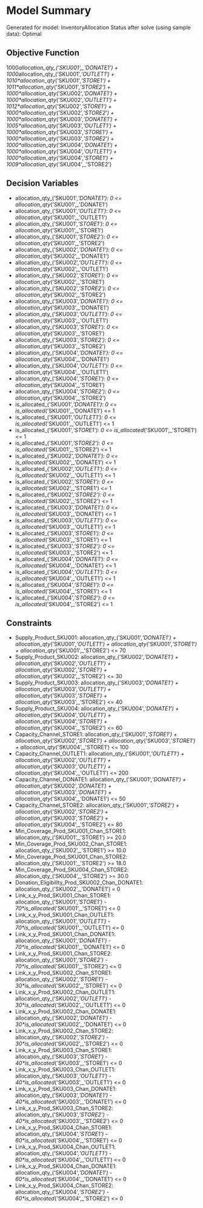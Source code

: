 # Model Summary

Generated for model: InventoryAllocation
Status after solve (using sample data): Optimal

## Objective Function

1000*allocation_qty_('SKU001',_'DONATE1') + 1000*allocation_qty_('SKU001',_'OUTLET1') + 1010*allocation_qty_('SKU001',_'STORE1') + 1011*allocation_qty_('SKU001',_'STORE2') + 1000*allocation_qty_('SKU002',_'DONATE1') + 1000*allocation_qty_('SKU002',_'OUTLET1') + 1012*allocation_qty_('SKU002',_'STORE1') + 1000*allocation_qty_('SKU002',_'STORE2') + 1000*allocation_qty_('SKU003',_'DONATE1') + 1005*allocation_qty_('SKU003',_'OUTLET1') + 1000*allocation_qty_('SKU003',_'STORE1') + 1000*allocation_qty_('SKU003',_'STORE2') + 1000*allocation_qty_('SKU004',_'DONATE1') + 1000*allocation_qty_('SKU004',_'OUTLET1') + 1000*allocation_qty_('SKU004',_'STORE1') + 1009*allocation_qty_('SKU004',_'STORE2')

## Decision Variables

- allocation_qty_('SKU001',_'DONATE1'): 0 <= allocation_qty_('SKU001',_'DONATE1') 
- allocation_qty_('SKU001',_'OUTLET1'): 0 <= allocation_qty_('SKU001',_'OUTLET1') 
- allocation_qty_('SKU001',_'STORE1'): 0 <= allocation_qty_('SKU001',_'STORE1') 
- allocation_qty_('SKU001',_'STORE2'): 0 <= allocation_qty_('SKU001',_'STORE2') 
- allocation_qty_('SKU002',_'DONATE1'): 0 <= allocation_qty_('SKU002',_'DONATE1') 
- allocation_qty_('SKU002',_'OUTLET1'): 0 <= allocation_qty_('SKU002',_'OUTLET1') 
- allocation_qty_('SKU002',_'STORE1'): 0 <= allocation_qty_('SKU002',_'STORE1') 
- allocation_qty_('SKU002',_'STORE2'): 0 <= allocation_qty_('SKU002',_'STORE2') 
- allocation_qty_('SKU003',_'DONATE1'): 0 <= allocation_qty_('SKU003',_'DONATE1') 
- allocation_qty_('SKU003',_'OUTLET1'): 0 <= allocation_qty_('SKU003',_'OUTLET1') 
- allocation_qty_('SKU003',_'STORE1'): 0 <= allocation_qty_('SKU003',_'STORE1') 
- allocation_qty_('SKU003',_'STORE2'): 0 <= allocation_qty_('SKU003',_'STORE2') 
- allocation_qty_('SKU004',_'DONATE1'): 0 <= allocation_qty_('SKU004',_'DONATE1') 
- allocation_qty_('SKU004',_'OUTLET1'): 0 <= allocation_qty_('SKU004',_'OUTLET1') 
- allocation_qty_('SKU004',_'STORE1'): 0 <= allocation_qty_('SKU004',_'STORE1') 
- allocation_qty_('SKU004',_'STORE2'): 0 <= allocation_qty_('SKU004',_'STORE2') 
- is_allocated_('SKU001',_'DONATE1'): 0 <= is_allocated_('SKU001',_'DONATE1') <= 1
- is_allocated_('SKU001',_'OUTLET1'): 0 <= is_allocated_('SKU001',_'OUTLET1') <= 1
- is_allocated_('SKU001',_'STORE1'): 0 <= is_allocated_('SKU001',_'STORE1') <= 1
- is_allocated_('SKU001',_'STORE2'): 0 <= is_allocated_('SKU001',_'STORE2') <= 1
- is_allocated_('SKU002',_'DONATE1'): 0 <= is_allocated_('SKU002',_'DONATE1') <= 1
- is_allocated_('SKU002',_'OUTLET1'): 0 <= is_allocated_('SKU002',_'OUTLET1') <= 1
- is_allocated_('SKU002',_'STORE1'): 0 <= is_allocated_('SKU002',_'STORE1') <= 1
- is_allocated_('SKU002',_'STORE2'): 0 <= is_allocated_('SKU002',_'STORE2') <= 1
- is_allocated_('SKU003',_'DONATE1'): 0 <= is_allocated_('SKU003',_'DONATE1') <= 1
- is_allocated_('SKU003',_'OUTLET1'): 0 <= is_allocated_('SKU003',_'OUTLET1') <= 1
- is_allocated_('SKU003',_'STORE1'): 0 <= is_allocated_('SKU003',_'STORE1') <= 1
- is_allocated_('SKU003',_'STORE2'): 0 <= is_allocated_('SKU003',_'STORE2') <= 1
- is_allocated_('SKU004',_'DONATE1'): 0 <= is_allocated_('SKU004',_'DONATE1') <= 1
- is_allocated_('SKU004',_'OUTLET1'): 0 <= is_allocated_('SKU004',_'OUTLET1') <= 1
- is_allocated_('SKU004',_'STORE1'): 0 <= is_allocated_('SKU004',_'STORE1') <= 1
- is_allocated_('SKU004',_'STORE2'): 0 <= is_allocated_('SKU004',_'STORE2') <= 1

## Constraints

- Supply_Product_SKU001: allocation_qty_('SKU001',_'DONATE1') + allocation_qty_('SKU001',_'OUTLET1') + allocation_qty_('SKU001',_'STORE1') + allocation_qty_('SKU001',_'STORE2') <= 70
- Supply_Product_SKU002: allocation_qty_('SKU002',_'DONATE1') + allocation_qty_('SKU002',_'OUTLET1') + allocation_qty_('SKU002',_'STORE1') + allocation_qty_('SKU002',_'STORE2') <= 30
- Supply_Product_SKU003: allocation_qty_('SKU003',_'DONATE1') + allocation_qty_('SKU003',_'OUTLET1') + allocation_qty_('SKU003',_'STORE1') + allocation_qty_('SKU003',_'STORE2') <= 40
- Supply_Product_SKU004: allocation_qty_('SKU004',_'DONATE1') + allocation_qty_('SKU004',_'OUTLET1') + allocation_qty_('SKU004',_'STORE1') + allocation_qty_('SKU004',_'STORE2') <= 60
- Capacity_Channel_STORE1: allocation_qty_('SKU001',_'STORE1') + allocation_qty_('SKU002',_'STORE1') + allocation_qty_('SKU003',_'STORE1') + allocation_qty_('SKU004',_'STORE1') <= 100
- Capacity_Channel_OUTLET1: allocation_qty_('SKU001',_'OUTLET1') + allocation_qty_('SKU002',_'OUTLET1') + allocation_qty_('SKU003',_'OUTLET1') + allocation_qty_('SKU004',_'OUTLET1') <= 200
- Capacity_Channel_DONATE1: allocation_qty_('SKU001',_'DONATE1') + allocation_qty_('SKU002',_'DONATE1') + allocation_qty_('SKU003',_'DONATE1') + allocation_qty_('SKU004',_'DONATE1') <= 50
- Capacity_Channel_STORE2: allocation_qty_('SKU001',_'STORE2') + allocation_qty_('SKU002',_'STORE2') + allocation_qty_('SKU003',_'STORE2') + allocation_qty_('SKU004',_'STORE2') <= 80
- Min_Coverage_Prod_SKU001_Chan_STORE1: allocation_qty_('SKU001',_'STORE1') >= 20.0
- Min_Coverage_Prod_SKU002_Chan_STORE1: allocation_qty_('SKU002',_'STORE1') >= 10.0
- Min_Coverage_Prod_SKU001_Chan_STORE2: allocation_qty_('SKU001',_'STORE2') >= 18.0
- Min_Coverage_Prod_SKU004_Chan_STORE2: allocation_qty_('SKU004',_'STORE2') >= 30.0
- Donation_Eligibility_Prod_SKU002_Chan_DONATE1: allocation_qty_('SKU002',_'DONATE1') = 0
- Link_x_y_Prod_SKU001_Chan_STORE1: allocation_qty_('SKU001',_'STORE1') - 70*is_allocated_('SKU001',_'STORE1') <= 0
- Link_x_y_Prod_SKU001_Chan_OUTLET1: allocation_qty_('SKU001',_'OUTLET1') - 70*is_allocated_('SKU001',_'OUTLET1') <= 0
- Link_x_y_Prod_SKU001_Chan_DONATE1: allocation_qty_('SKU001',_'DONATE1') - 70*is_allocated_('SKU001',_'DONATE1') <= 0
- Link_x_y_Prod_SKU001_Chan_STORE2: allocation_qty_('SKU001',_'STORE2') - 70*is_allocated_('SKU001',_'STORE2') <= 0
- Link_x_y_Prod_SKU002_Chan_STORE1: allocation_qty_('SKU002',_'STORE1') - 30*is_allocated_('SKU002',_'STORE1') <= 0
- Link_x_y_Prod_SKU002_Chan_OUTLET1: allocation_qty_('SKU002',_'OUTLET1') - 30*is_allocated_('SKU002',_'OUTLET1') <= 0
- Link_x_y_Prod_SKU002_Chan_DONATE1: allocation_qty_('SKU002',_'DONATE1') - 30*is_allocated_('SKU002',_'DONATE1') <= 0
- Link_x_y_Prod_SKU002_Chan_STORE2: allocation_qty_('SKU002',_'STORE2') - 30*is_allocated_('SKU002',_'STORE2') <= 0
- Link_x_y_Prod_SKU003_Chan_STORE1: allocation_qty_('SKU003',_'STORE1') - 40*is_allocated_('SKU003',_'STORE1') <= 0
- Link_x_y_Prod_SKU003_Chan_OUTLET1: allocation_qty_('SKU003',_'OUTLET1') - 40*is_allocated_('SKU003',_'OUTLET1') <= 0
- Link_x_y_Prod_SKU003_Chan_DONATE1: allocation_qty_('SKU003',_'DONATE1') - 40*is_allocated_('SKU003',_'DONATE1') <= 0
- Link_x_y_Prod_SKU003_Chan_STORE2: allocation_qty_('SKU003',_'STORE2') - 40*is_allocated_('SKU003',_'STORE2') <= 0
- Link_x_y_Prod_SKU004_Chan_STORE1: allocation_qty_('SKU004',_'STORE1') - 60*is_allocated_('SKU004',_'STORE1') <= 0
- Link_x_y_Prod_SKU004_Chan_OUTLET1: allocation_qty_('SKU004',_'OUTLET1') - 60*is_allocated_('SKU004',_'OUTLET1') <= 0
- Link_x_y_Prod_SKU004_Chan_DONATE1: allocation_qty_('SKU004',_'DONATE1') - 60*is_allocated_('SKU004',_'DONATE1') <= 0
- Link_x_y_Prod_SKU004_Chan_STORE2: allocation_qty_('SKU004',_'STORE2') - 60*is_allocated_('SKU004',_'STORE2') <= 0
